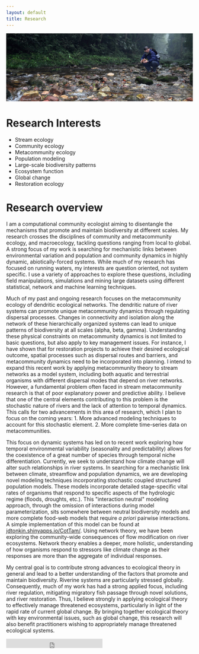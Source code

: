 ```yaml
---
layout: default
title: Research
---
```


<img class="pure-img" src="zjj_stream_cropped_small.jpeg" >

# Research Interests  
- Stream ecology  
- Community ecology  
- Metacommunity ecology  
- Population modeling  
- Large-scale biodiversity patterns  
- Ecosystem function  
- Global change  
- Restoration ecology  


# Research overview


I am a computational community ecologist aiming to disentangle the mechanisms that promote and maintain biodiversity at different scales. My research crosses the disciplines of community and metacommunity ecology, and macroecology, tackling questions ranging from local to global. A strong focus of my work is searching for mechanistic links between environmental variation and population and community dynamics in highly dynamic, abiotically-forced systems. While much of my research has focused on running waters, my interests are question oriented, not system specific. I use a variety of approaches to explore these questions, including field manipulations, simulations and mining large datasets using different statistical, network and machine learning techniques.


Much of my past and ongoing research focuses on the metacommunity ecology of dendritic ecological networks. The dendritic nature of river systems can promote unique metacommunity dynamics through regulating dispersal processes. Changes in connectivity and isolation along the network of these hierarchically organized systems can lead to unique patterns of biodiversity at all scales (alpha, beta, gamma). Understanding these physical constraints on metacommunity dynamics is not limited to basic questions, but also apply to key management issues. For instance, I have shown that for restoration projects to achieve their desired ecological outcome, spatial processes such as dispersal routes and barriers, and metacommunity dynamics need to be incorporated into planning. I intend to expand this recent work by applying metacommunity theory to stream networks as a model system, including both aquatic and terrestrial organisms with different dispersal modes that depend on river networks. However, a fundamental problem often faced in stream metacommunity research is that of poor explanatory power and predictive ability. I believe that one of the central elements contributing to this problem is the stochastic nature of rivers and the lack of attention to temporal dynamics. This calls for two advancements in this area of research, which I plan to focus on the coming years: 1. More advanced modeling techniques to account for this stochastic element. 2. More complete time-series data on metacommunities. 

This focus on dynamic systems has led on to recent work exploring how temporal environmental variability (seasonality and predictability) allows for the coexistence of a great number of species through temporal niche differentiation. Currently, we seek to understand how climate change will alter such relationships in river systems. In searching for a mechanistic link between climate, streamflow and population dynamics, we are developing novel modeling techniques incorporating stochastic coupled structured population models. These models incorporate detailed stage-specific vital rates of organisms that respond to specific aspects of the hydrologic regime (floods, droughts, etc.). This "interaction neutral" modeling approach, through the omission of interactions during model parameterization, sits somewhere between neutral biodiversity models and more complete food-web models that require *a priori* pairwise interactions. A simple implementation of this model can be found at [jdtonkin.shinyapps.io/CotTam/](https://jdtonkin.shinyapps.io/CotTam/). Using network theory, we have been exploring the community-wide consequences of flow modification on river ecosystems. Network theory enables a deeper, more holistic, understanding of how organisms respond to stressors like climate change as their responses are more than the aggregate of individual responses. 

My central goal is to contribute strong advances to ecological theory in general and lead to a better understanding of the factors that promote and maintain biodiversity. Riverine systems are particularly stressed globally. Consequently, much of my work has had a strong applied focus, including river regulation, mitigating migratory fish passage through novel solutions, and river restoration. Thus, I believe strongly in applying ecological theory to effectively manage threatened ecosystems, particularly in light of the rapid rate of current global change. By bringing together ecological theory with key environmental issues, such as global change, this research will also benefit practitioners wishing to appropriately manage threatened ecological systems. 


<iframe src="http://figshare.com/badges/4/277559" frameborder="0" height="25" width="260"></iframe>

<!--
<hr>

<a href="http://www.mendeley.com/profiles/jonathan-tonkin/"><img border="0" src="http://www.mendeley.com/embed/icon/2/red/small" alt="Jonathan Tonkin's bibliography"/></a>  
<img src="researchgate.jpeg"  style="width: 130px;"/>  
<img src="academia-logo.gif"  style="width: 130px;"/>  
<img src="linkedin.jpeg"  style="width: 130px;"/>   
<iframe src="http://figshare.com/badges/3/277559" frameborder="0" height="25" width="130"></iframe>
-->
